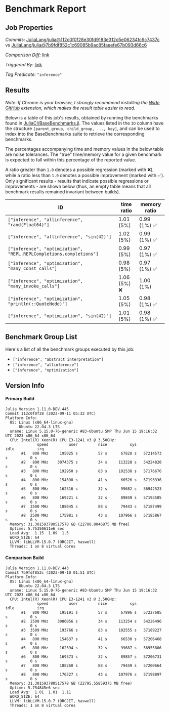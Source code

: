 # Benchmark Report

## Job Properties

*Commits:* [JuliaLang/julia@112c0f0f28e30fd9183e312d5e06234fc9c7437c](https://github.com/JuliaLang/julia/commit/112c0f0f28e30fd9183e312d5e06234fc9c7437c) vs [JuliaLang/julia@7b9fdf852c1c69085b9ac85faeefe67b093d66c6](https://github.com/JuliaLang/julia/commit/7b9fdf852c1c69085b9ac85faeefe67b093d66c6)

*Comparison Diff:* [link](https://github.com/JuliaLang/julia/compare/7b9fdf852c1c69085b9ac85faeefe67b093d66c6..112c0f0f28e30fd9183e312d5e06234fc9c7437c)

*Triggered By:* [link](https://github.com/JuliaLang/julia/pull/51014#issuecomment-1713195934)

*Tag Predicate:* `"inference"`

## Results

*Note: If Chrome is your browser, I strongly recommend installing the [Wide GitHub](https://chrome.google.com/webstore/detail/wide-github/kaalofacklcidaampbokdplbklpeldpj?hl=en)
extension, which makes the result table easier to read.*

Below is a table of this job's results, obtained by running the benchmarks found in
[JuliaCI/BaseBenchmarks.jl](https://github.com/JuliaCI/BaseBenchmarks.jl). The values
listed in the `ID` column have the structure `[parent_group, child_group, ..., key]`,
and can be used to index into the BaseBenchmarks suite to retrieve the corresponding
benchmarks.

The percentages accompanying time and memory values in the below table are noise tolerances. The "true"
time/memory value for a given benchmark is expected to fall within this percentage of the reported value.

A ratio greater than `1.0` denotes a possible regression (marked with :x:), while a ratio less
than `1.0` denotes a possible improvement (marked with :white_check_mark:). Only significant results - results
that indicate possible regressions or improvements - are shown below (thus, an empty table means that all
benchmark results remained invariant between builds).

| ID | time ratio | memory ratio |
|----|------------|--------------|
| `["inference", "allinference", "rand(Float64)"]` | 1.01 (5%)  | 0.99 (1%) :white_check_mark: |
| `["inference", "allinference", "sin(42)"]` | 1.02 (5%)  | 0.99 (1%) :white_check_mark: |
| `["inference", "optimization", "REPL.REPLCompletions.completions"]` | 0.99 (5%)  | 0.97 (1%) :white_check_mark: |
| `["inference", "optimization", "many_const_calls"]` | 0.98 (5%)  | 0.97 (1%) :white_check_mark: |
| `["inference", "optimization", "many_invoke_calls"]` | 1.06 (5%) :x: | 1.00 (1%)  |
| `["inference", "optimization", "println(::QuoteNode)"]` | 1.05 (5%)  | 0.98 (1%) :white_check_mark: |
| `["inference", "optimization", "sin(42)"]` | 1.01 (5%)  | 0.98 (1%) :white_check_mark: |

## Benchmark Group List

Here's a list of all the benchmark groups executed by this job:

- `["inference", "abstract interpretation"]`
- `["inference", "allinference"]`
- `["inference", "optimization"]`

## Version Info

#### Primary Build

```
Julia Version 1.11.0-DEV.445
Commit 112c0f0f28 (2023-09-11 05:32 UTC)
Platform Info:
  OS: Linux (x86_64-linux-gnu)
      Ubuntu 22.04.3 LTS
  uname: Linux 5.15.0-76-generic #83-Ubuntu SMP Thu Jun 15 19:16:32 UTC 2023 x86_64 x86_64
  CPU: Intel(R) Xeon(R) CPU E3-1241 v3 @ 3.50GHz: 
              speed         user         nice          sys         idle          irq
       #1   800 MHz     195025 s         57 s      67828 s   57214573 s          0 s
       #2   800 MHz    3074375 s         34 s     113228 s   54224820 s          0 s
       #3   800 MHz     192950 s         83 s     102538 s   57176676 s          0 s
       #4   800 MHz     154398 s         41 s      66526 s   57193336 s          0 s
       #5   800 MHz     162316 s         32 s      99682 s   56942523 s          0 s
       #6   800 MHz     169221 s         32 s      89849 s   57193505 s          0 s
       #7  3500 MHz     188045 s         88 s      79443 s   57187499 s          0 s
       #8  2500 MHz     175981 s         43 s     107966 s   57185867 s          0 s
  Memory: 31.301593780517578 GB (22788.8046875 MB free)
  Uptime: 5.75350611e6 sec
  Load Avg:  1.15  1.09  1.5
  WORD_SIZE: 64
  LLVM: libLLVM-15.0.7 (ORCJIT, haswell)
  Threads: 1 on 8 virtual cores

```

#### Comparison Build

```
Julia Version 1.11.0-DEV.443
Commit 7b9fdf852c (2023-09-10 01:51 UTC)
Platform Info:
  OS: Linux (x86_64-linux-gnu)
      Ubuntu 22.04.3 LTS
  uname: Linux 5.15.0-76-generic #83-Ubuntu SMP Thu Jun 15 19:16:32 UTC 2023 x86_64 x86_64
  CPU: Intel(R) Xeon(R) CPU E3-1241 v3 @ 3.50GHz: 
              speed         user         nice          sys         idle          irq
       #1   800 MHz     195191 s         57 s      67896 s   57227685 s          0 s
       #2  2500 MHz    3086056 s         34 s     113254 s   54226496 s          0 s
       #3  3509 MHz     193766 s         83 s     102555 s   57189227 s          0 s
       #4   800 MHz     154637 s         41 s      66530 s   57206468 s          0 s
       #5   800 MHz     162394 s         32 s      99687 s   56955806 s          0 s
       #6   800 MHz     169373 s         32 s      89857 s   57206731 s          0 s
       #7   800 MHz     188260 s         88 s      79449 s   57200664 s          0 s
       #8   800 MHz     176327 s         43 s     107976 s   57198897 s          0 s
  Memory: 31.301593780517578 GB (22795.55859375 MB free)
  Uptime: 5.754845e6 sec
  Load Avg:  1.01  1.01  1.11
  WORD_SIZE: 64
  LLVM: libLLVM-15.0.7 (ORCJIT, haswell)
  Threads: 1 on 8 virtual cores

```
